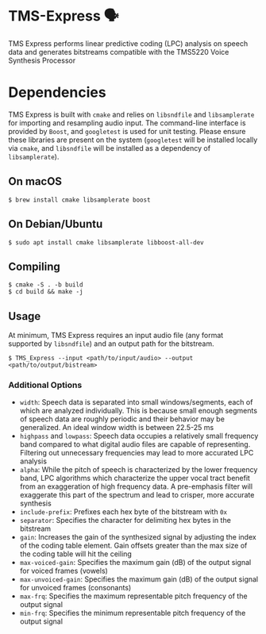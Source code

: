# TMS-Express 🗣
TMS Express performs linear predictive coding (LPC) analysis on speech data and generates bitstreams compatible with the TMS5220 Voice Synthesis Processor

# Dependencies
TMS Express is built with `cmake` and relies on `libsndfile` and `libsamplerate` for importing and resampling audio input. The command-line interface is provided by `Boost`, and `googletest` is used for unit testing. Please ensure these libraries are present on the system (`googletest` will be installed locally via `cmake`, and `libsndfile` will be installed as a dependency of `libsamplerate`).


## On macOS
```shell
$ brew install cmake libsamplerate boost
```

## On Debian/Ubuntu
```shell
$ sudo apt install cmake libsamplerate libboost-all-dev
```

## Compiling
```shell
$ cmake -S . -b build
$ cd build && make -j
```

## Usage
At minimum, TMS Express requires an input audio file (any format supported by `libsndfile`) and an output path for the bitstream.

```shell
$ TMS_Express --input <path/to/input/audio> --output <path/to/output/bistream>
```

### Additional Options
- `width`: Speech data is separated into small windows/segments, each of which are analyzed individually. This is because small enough segments of speech data are roughly periodic and their behavior may be generalized. An ideal window width is between 22.5-25 ms
- `highpass` and `lowpass`: Speech data occupies a relatively small frequency band compared to what digital audio files are capable of representing. Filtering out unnecessary frequencies may lead to more accurated LPC analysis
- `alpha`: While the pitch of speech is characterized by the lower frequency band, LPC algorithms which characterize the upper vocal tract benefit from an exaggeration of high frequency data. A pre-emphasis filter will exaggerate this part of the spectrum and lead to crisper, more accurate synthesis
- `include-prefix`: Prefixes each hex byte of the bitstream with `0x`
- `separator`: Specifies the character for delimiting hex bytes in the bitstream
- `gain`: Increases the gain of the synthesized signal by adjusting the index of the coding table element. Gain offsets greater than the max size of the coding table will hit the ceiling
- `max-voiced-gain`: Specifies the maximum gain (dB) of the output signal for voiced frames (vowels)
- `max-unvoiced-gain`: Specifies the maximum gain (dB) of the output signal for unvoiced frames (consonants)
- `max-frq`: Specifies the maximum representable pitch frequency of the output signal
- `min-frq`: Specifies the minimum representable pitch frequency of the output signal
